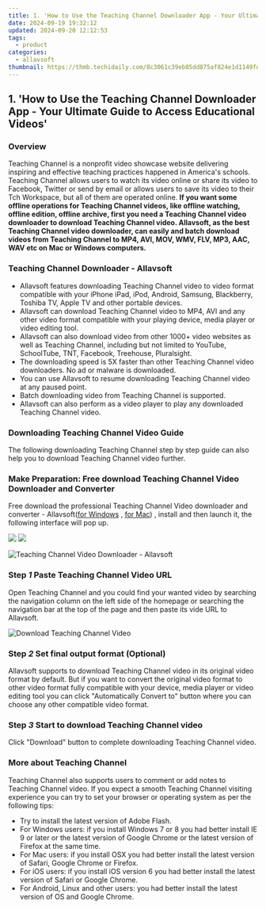 ```yaml
---
title: 1. 'How to Use the Teaching Channel Downloader App - Your Ultimate Guide to Access Educational Videos'
date: 2024-09-19 19:32:12
updated: 2024-09-20 12:12:53
tags:
  - product
categories:
  - allavsoft
thumbnail: https://thmb.techidaily.com/8c3061c39eb85dd875af824e1d1149fd13be54628fb79ee748ce5191efb525e2.jpg
---
```


## 1. 'How to Use the Teaching Channel Downloader App - Your Ultimate Guide to Access Educational Videos'

### Overview

Teaching Channel is a nonprofit video showcase website delivering inspiring and effective teaching practices happened in America's schools. Teaching Channel allows users to watch its video online or share its video to Facebook, Twitter or send by email or allows users to save its video to their Tch Workspace, but all of them are operated online. **If you want some offline operations for Teaching Channel videos, like offline watching, offline edition, offline archive, first you need a Teaching Channel video downloader to download Teaching Channel video. Allavsoft, as the best Teaching Channel video downloader, can easily and batch download videos from Teaching Channel to MP4, AVI, MOV, WMV, FLV, MP3, AAC, WAV etc on Mac or Windows computers.**

### Teaching Channel Downloader - Allavsoft

* Allavsoft features downloading Teaching Channel video to video format compatible with your iPhone iPad, iPod, Android, Samsung, Blackberry, Toshiba TV, Apple TV and other portable devices.
* Allavsoft can download Teaching Channel video to MP4, AVI and any other video format compatible with your playing device, media player or video editing tool.
* Allavsoft can also download video from other 1000+ video websites as well as Teaching Channel, including but not limited to YouTube, SchoolTube, TNT, Facebook, Treehouse, Pluralsight.
* The downloading speed is 5X faster than other Teaching Channel video downloaders. No ad or malware is downloaded.
* You can use Allavsoft to resume downloading Teaching Channel video at any paused point.
* Batch downloading video from Teaching Channel is supported.
* Allavsoft can also perform as a video player to play any downloaded Teaching Channel video.

### Downloading Teaching Channel Video Guide

The following downloading Teaching Channel step by step guide can also help you to download Teaching Channel video further.

### Make Preparation: Free download Teaching Channel Video Downloader and Converter

Free download the professional Teaching Channel Video downloader and converter - Allavsoft([for Windows](https://tools.techidaily.com/allavsoft/products/) , [for Mac](https://tools.techidaily.com/allavsoft/products/)) , install and then launch it, the following interface will pop up.

[![](https://www.allavsoft.com/how-to/../images/how-to/free-download-win.jpg)](https://tools.techidaily.com/allavsoft/products/) [![](https://www.allavsoft.com/how-to/../images/how-to/free-download-mac.jpg)](https://tools.techidaily.com/allavsoft/products/)

![Teaching Channel Video Downloader - Allavsoft](https://www.allavsoft.com/how-to/../images/allavsoft/screen-shot-600.jpg)

### Step _1_ Paste Teaching Channel Video URL

Open Teaching Channel and you could find your wanted video by searching the navigation column on the left side of the homepage or searching the navigation bar at the top of the page and then paste its vide URL to Allavsoft.

![Download Teaching Channel Video](https://www.allavsoft.com/how-to/../images/how-to/viki-video-downloader/viki-video-download.jpg)

### Step _2_ Set final output format (Optional)

Allavsoft supports to download Teaching Channel video in its original video format by default. But if you want to convert the original video format to other video format fully compatible with your device, media player or video editing tool you can click "Automatically Convert to" button where you can choose any other compatible video format.

### Step _3_ Start to download Teaching Channel video

Click "Download" button to complete downloading Teaching Channel video.

### More about Teaching Channel

Teaching Channel also supports users to comment or add notes to Teaching Channel video. If you expect a smooth Teaching Channel visiting experience you can try to set your browser or operating system as per the following tips:

* Try to install the latest version of Adobe Flash.
* For Windows users: if you install Windows 7 or 8 you had better install IE 9 or later or the latest version of Google Chrome or the latest version of Firefox at the same time.
* For Mac users: if you install OSX you had better install the latest version of Safari, Google Chrome or Firefox.
* For iOS users: if you install iOS version 6 you had better install the latest version of Safari or Google Chrome.
* For Android, Linux and other users: you had better install the latest version of OS and Google Chrome.

<ins class="adsbygoogle"
     style="display:block"
     data-ad-format="autorelaxed"
     data-ad-client="ca-pub-7571918770474297"
     data-ad-slot="1223367746"></ins>



<ins class="adsbygoogle"
     style="display:block"
     data-ad-client="ca-pub-7571918770474297"
     data-ad-slot="8358498916"
     data-ad-format="auto"
     data-full-width-responsive="true"></ins>
